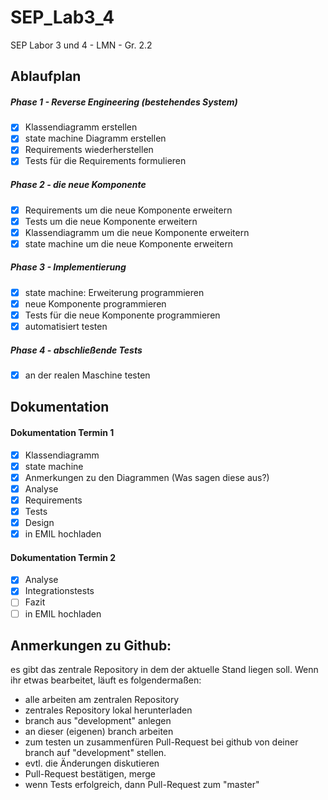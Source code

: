 SEP_Lab3_4
==========
SEP Labor 3 und 4 - LMN - Gr. 2.2

## Ablaufplan

##### Phase 1 - Reverse Engineering (bestehendes System)
- [x] Klassendiagramm erstellen
- [x] state machine Diagramm erstellen
- [x] Requirements wiederherstellen
- [x] Tests für die Requirements formulieren

##### Phase 2 - die neue Komponente
- [x] Requirements um die neue Komponente erweitern
- [x] Tests um die neue Komponente erweitern
- [x] Klassendiagramm um die neue Komponente erweitern
- [x] state machine um die neue Komponente erweitern

##### Phase 3 - Implementierung
- [x] state machine: Erweiterung programmieren
- [x] neue Komponente programmieren
- [x] Tests für die neue Komponente programmieren
- [x] automatisiert testen

##### Phase 4 - abschließende Tests
- [x] an der realen Maschine testen

## Dokumentation

#### Dokumentation Termin 1
- [x] Klassendiagramm
- [x] state machine
- [x] Anmerkungen zu den Diagrammen (Was sagen diese aus?)
- [x] Analyse
- [x] Requirements
- [x] Tests
- [x] Design
- [x] in EMIL hochladen

#### Dokumentation Termin 2
- [x] Analyse
- [x] Integrationstests
- [ ] Fazit
- [ ] in EMIL hochladen

## Anmerkungen zu Github:
es gibt das zentrale Repository in dem der aktuelle Stand liegen soll. Wenn ihr etwas bearbeitet, läuft es folgendermaßen:

- alle arbeiten am zentralen Repository
- zentrales Repository lokal herunterladen
- branch aus "development" anlegen
- an dieser (eigenen) branch arbeiten
- zum testen un zusammenfüren Pull-Request bei github von deiner branch auf "development" stellen.
- evtl. die Änderungen diskutieren
- Pull-Request bestätigen, merge
- wenn Tests erfolgreich, dann Pull-Request zum "master"

